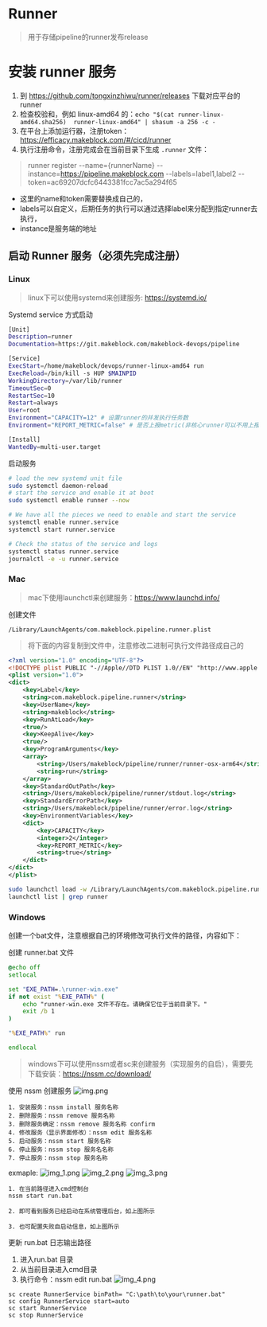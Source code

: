# Runner
> 用于存储pipeline的runner发布release

# 安装 runner 服务

1. 到 https://github.com/tongxinzhiwu/runner/releases 下载对应平台的 runner
2. 检查校验和，例如 linux-amd64 的：`echo "$(cat runner-linux-amd64.sha256)  runner-linux-amd64" | shasum -a 256 -c -`
3. 在平台上添加运行器，注册token：https://efficacy.makeblock.com/#/cicd/runner
4. 执行注册命令，注册完成会在当前目录下生成 `.runner` 文件：
> runner register --name={runnerName} --instance=https://pipeline.makeblock.com --labels=label1,label2 --token=ac69207dcfc6443381fcc7ac5a294f65
- 这里的name和token需要替换成自己的，
- labels可以自定义，后期任务的执行可以通过选择label来分配到指定runner去执行，
- instance是服务端的地址


## 启动 Runner 服务（必须先完成注册）

### Linux

> linux下可以使用systemd来创建服务: https://systemd.io/

Systemd service 方式启动

```bash
[Unit]
Description=runner
Documentation=https://git.makeblock.com/makeblock-devops/pipeline

[Service]
ExecStart=/home/makeblock/devops/runner-linux-amd64 run
ExecReload=/bin/kill -s HUP $MAINPID
WorkingDirectory=/var/lib/runner
TimeoutSec=0
RestartSec=10
Restart=always
User=root
Environment="CAPACITY=12" # 设置runner的并发执行任务数
Environment="REPORT_METRIC=false" # 是否上报metric(非核心runner可以不用上报)

[Install]
WantedBy=multi-user.target
```

启动服务

```bash
# load the new systemd unit file
sudo systemctl daemon-reload
# start the service and enable it at boot
sudo systemctl enable runner --now

# We have all the pieces we need to enable and start the service
systemctl enable runner.service
systemctl start runner.service

# Check the status of the service and logs
systemctl status runner.service
journalctl -e -u runner.service
```

### Mac

> mac下使用launchctl来创建服务：https://www.launchd.info/

创建文件

```text
/Library/LaunchAgents/com.makeblock.pipeline.runner.plist
```

> 将下面的内容复制到文件中，注意修改二进制可执行文件路径成自己的 

```xml
<?xml version="1.0" encoding="UTF-8"?>
<!DOCTYPE plist PUBLIC "-//Apple//DTD PLIST 1.0//EN" "http://www.apple.com/DTDs/PropertyList-1.0.dtd">
<plist version="1.0">
<dict>
    <key>Label</key>
    <string>com.makeblock.pipeline.runner</string>
    <key>UserName</key>
    <string>makeblock</string>
    <key>RunAtLoad</key>
    <true/>
    <key>KeepAlive</key>
    <true/>
    <key>ProgramArguments</key>
    <array>
        <string>/Users/makeblock/pipeline/runner/runner-osx-arm64</string>
        <string>run</string>
    </array>
    <key>StandardOutPath</key>
    <string>/Users/makeblock/pipeline/runner/stdout.log</string>
    <key>StandardErrorPath</key>
    <string>/Users/makeblock/pipeline/runner/error.log</string>
    <key>EnvironmentVariables</key>
    <dict>
        <key>CAPACITY</key>
        <integer>2</integer>
        <key>REPORT_METRIC</key>
        <string>true</string>
    </dict>
</dict>
</plist>
```

```bash
sudo launchctl load -w /Library/LaunchAgents/com.makeblock.pipeline.runner.plist
launchctl list | grep runner
```

### Windows

创建一个bat文件，注意根据自己的环境修改可执行文件的路径，内容如下：

创建 runner.bat 文件

```bat
@echo off
setlocal

set "EXE_PATH=.\runner-win.exe"
if not exist "%EXE_PATH%" (
    echo "runner-win.exe 文件不存在。请确保它位于当前目录下。"
    exit /b 1
)

"%EXE_PATH%" run

endlocal
```

> windows下可以使用nssm或者sc来创建服务（实现服务的自启），需要先下载安装：https://nssm.cc/download/

使用 nssm 创建服务
![img.png](img.png)

```shell
1. 安装服务：nssm install 服务名称
2. 删除服务：nssm remove 服务名称
3. 删除服务确定：nssm remove 服务名称 confirm
4. 修改服务（显示界面修改）：nssm edit 服务名称
5. 启动服务：nssm start 服务名称
6. 停止服务：nssm stop 服务名名称
7. 停止服务：nssm stop 服务名称
```
exmaple:
![img_1.png](img_1.png)
![img_2.png](img_2.png)
![img_3.png](img_3.png)
```shell
1. 在当前路径进入cmd控制台 
nssm start run.bat

2. 即可看到服务已经启动在系统管理后台，如上图所示

3. 也可配置失败自启动信息，如上图所示

```


更新 run.bat 日志输出路径
1. 进入run.bat 目录
2. 从当前目录进入cmd目录
3. 执行命令：nssm edit run.bat
![img_4.png](img_4.png)


```shell
sc create RunnerService binPath= "C:\path\to\your\runner.bat"
sc config RunnerService start=auto
sc start RunnerService
sc stop RunnerService
```

